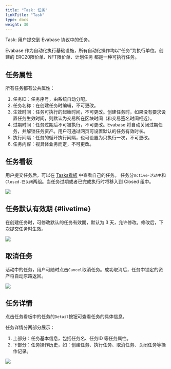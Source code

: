 ```yaml
---
title: "Task: 任务"
linkTitle: "Task"
type: docs
weight: 30
---
```


Task: 用户提交到 Evabase 协议中的任务。

Evabase 作为自动化执行基础设施，所有自动化操作均以“任务”为执行单位。创建的 ERC20限价单、NFT限价单、计划任务 都是一种可执行任务。


## 任务属性

所有任务都有公共属性：

1. 任务ID：任务序号，由系统自动分配。
2. 任务名称：在创建任务时编辑，不可更改。
3. 生效时间：任务可执行的起始时间，不可更改。创建任务时，如果没有要求设置任务生效时间，则默认为交易所在区块时间（和交易签名时间相近）。
4. 过期时间：任务过期后不可被执行，不可更改。Evabase 将自动关闭过期任务，并解锁任务资产。用户可通过网页可设置默认的任务有效时长。
5. 执行间隔：任务的循环执行间隔，也可设置为只执行一次，不可更改。
6. 任务内容：视具体业务而定，不可更改。

## 任务看板

用户提交任务后，可以在 [Tasks看板](https://app.evabase.xyz/tasks) 中查看自己的任务。
任务分`Active-活动中`和`Closed-已关闭`两组。当任务过期或者已完成执行时将移入到 Closed 组中。

![](/img/task13.png)


## 任务默认有效期 {#livetime}

在创建任务时，可修改默认的任务有效期，默认为 3 天，允许修改。修改后，下次提交任务时生效。

![](/img/tasklivetime.gif)


## 取消任务

活动中的任务，用户可随时点击`Cancel`取消任务。成功取消后，任务中锁定的资产将自动原路返回。

![](/img/canceltask.gif)

## 任务详情

点击任务看板中的任务的`Detail`按钮可查看任务的具体信息。

任务详情分两部分展示：

1. 上部分：任务基本信息，包括任务名、任务ID 等任务属性。
2. 下部分：任务操作历史，如：创建任务、执行任务、取消任务、关闭任务等操作记录。

![](/img/task12.png)
